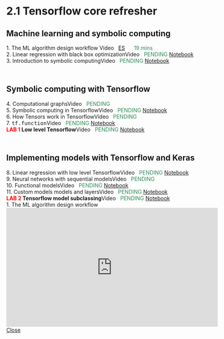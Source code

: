 # 2.1 Tensorflow core refresher
<style>.timeline .timeline-item {margin-bottom: 0rem;}</style>
<div class="timeline">
    <h2>Machine learning and symbolic computing</h2>
<div class="timeline-item">
        <div class="timeline-left"><span class="timeline-icon"></span></div>
        <div class="timeline-content"> 1. The ML algorithm design workflow<span class="chip float-right"> Video &nbsp; 
                    <a href="#modal-1_ES" class="modal-overlay">ES</a> &nbsp; &nbsp;&nbsp; 
                    <font color="SeaGreen">19 mins</font>
                </span></div>        
    </div><div class="timeline-item">
        <div class="timeline-left"><span class="timeline-icon"></span></div>
        <div class="timeline-content"> 2. Linear regression with black box optimization<span class="chip float-right">Video &nbsp; <font color="SeaGreen">PENDING</font></span><span class="chip float-right">
                <a href="02.01 - NOTES 01 - Linear regression black box optimization.html"> Notebook</a>
            </span></div>        
    </div><div class="timeline-item">
        <div class="timeline-left"><span class="timeline-icon"></span></div>
        <div class="timeline-content"> 3. Introduction to symbolic computing<span class="chip float-right">Video &nbsp; <font color="SeaGreen">PENDING</font></span><span class="chip float-right">
                <a href="02.01 - NOTES 02 - Symbolic computing for ML.html"> Notebook</a>
            </span></div>        
    </div><h2><br/>Symbolic computing with Tensorflow</h2>
<div class="timeline-item">
        <div class="timeline-left"><span class="timeline-icon"></span></div>
        <div class="timeline-content"> 4. Computational graphs<span class="chip float-right">Video &nbsp; <font color="SeaGreen">PENDING</font></span></div>        
    </div><div class="timeline-item">
        <div class="timeline-left"><span class="timeline-icon"></span></div>
        <div class="timeline-content"> 5. Symbolic computing in Tensorflow<span class="chip float-right">Video &nbsp; <font color="SeaGreen">PENDING</font></span><span class="chip float-right">
                <a href="02.01 - NOTES 03 - TF for symbolic computing.html"> Notebook</a>
            </span></div>        
    </div><div class="timeline-item">
        <div class="timeline-left"><span class="timeline-icon"></span></div>
        <div class="timeline-content"> 6. How Tensors work in Tensorflow<span class="chip float-right">Video &nbsp; <font color="SeaGreen">PENDING</font></span></div>        
    </div><div class="timeline-item">
        <div class="timeline-left"><span class="timeline-icon"></span></div>
        <div class="timeline-content"> 7. <tt>tf.function</tt><span class="chip float-right">Video &nbsp; <font color="SeaGreen">PENDING</font></span><span class="chip float-right">
                <a href="02.01 - NOTES 04 - Using tf.function.html"> Notebook</a>
            </span></div>        
    </div><div class="timeline-item">
        <div class="timeline-left"><span class="timeline-icon"></span></div>
        <div class="timeline-content"> <b><font color="red">LAB 1</font> Low level Tensorflow</b><span class="chip float-right">Video &nbsp; <font color="SeaGreen">PENDING</font></span><span class="chip float-right">
                <a href="02.01 - LAB 01 - Low level Tensorflow.html"> Notebook</a>
            </span></div>        
    </div><h2><br/>Implementing models with Tensorflow and Keras</h2>
<div class="timeline-item">
        <div class="timeline-left"><span class="timeline-icon"></span></div>
        <div class="timeline-content"> 8. Linear regression with low level Tensorflow<span class="chip float-right">Video &nbsp; <font color="SeaGreen">PENDING</font></span><span class="chip float-right">
                <a href="02.01 - NOTES 05 - Linear regression with low level Tensorflow.html"> Notebook</a>
            </span></div>        
    </div><div class="timeline-item">
        <div class="timeline-left"><span class="timeline-icon"></span></div>
        <div class="timeline-content"> 9. Neural networks with sequential models<span class="chip float-right">Video &nbsp; <font color="SeaGreen">PENDING</font></span></div>        
    </div><div class="timeline-item">
        <div class="timeline-left"><span class="timeline-icon"></span></div>
        <div class="timeline-content"> 10. Functional models<span class="chip float-right">Video &nbsp; <font color="SeaGreen">PENDING</font></span><span class="chip float-right">
                <a href="02.01 - NOTES 06 - Functional and sequential models.html"> Notebook</a>
            </span></div>        
    </div><div class="timeline-item">
        <div class="timeline-left"><span class="timeline-icon"></span></div>
        <div class="timeline-content"> 11. Custom models models and layers<span class="chip float-right">Video &nbsp; <font color="SeaGreen">PENDING</font></span><span class="chip float-right">
                <a href="02.01 - NOTES 07 - Keras and custom models for linear regression.html"> Notebook</a>
            </span></div>        
    </div><div class="timeline-item">
        <div class="timeline-left"><span class="timeline-icon"></span></div>
        <div class="timeline-content"> <b><font color="red">LAB 2</font> Tensorflow model subclassing</b><span class="chip float-right">Video &nbsp; <font color="SeaGreen">PENDING</font></span><span class="chip float-right">
                <a href="02.01 - LAB 02 - Tensorflow model subclassing.html"> Notebook</a>
            </span></div>        
    </div>
</div>
    
<div class="modal" id="modal-1_ES">
  <div class="modal-container">
    <div class="modal-header">
      <a href="#close" class="btn btn-clear float-right" aria-label="Close"></a>
      <div class="modal-title h5">1. The ML algorithm design workflow</div>
    </div>
    <div class="modal-body">
      <div class="content">
          <iframe width="560" height="315" src="https://www.youtube.com/embed/7VAHFnnwQl0"  title="YouTube video player" frameborder="0" allow="accelerometer; autoplay; clipboard-write; encrypted-media; gyroscope; picture-in-picture" allowfullscreen></iframe>
      </div>
    </div>
    <div class="modal-footer">
          <a href="#close" class="btn btn-link">Close</a>
    </div>
  </div>
</div>